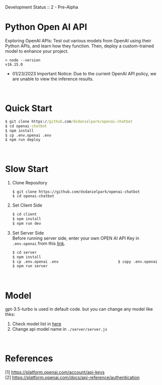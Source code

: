 Development Status :: 2 - Pre-Alpha

# Python Open AI API
Exploring OpenAI APIs: Test out various models from OpenAI using their Python APIs, and learn how they function. Then, deploy a custom-trained model to enhance your project.
```
> node --version
v16.15.0
```
- 01/23/2023 Important Notice: Due to the current OpenAI API policy, we are unable to view the inference results.


<br>

# Quick Start

```cmd
$ git clone https://github.com/dsdanielpark/openai-chatbot
$ cd openai-chatbot
$ npm install
$ cp .env.openai .env 
$ npm run deploy
```

<br>

# Slow Start
1. Clone Repository
    ```
    $ git clone https://github.com/dsdanielpark/openai-chatbot
    $ cd openai-chatbot
    ```

2. Set Client Side
    ```cmd
    $ cd client 
    $ npm install
    $ npm run dev
    ```

3. Set Server Side <br>
    Before running server side, enter your own OPEN AI API Key in `.env.openai` from this [link](https://platform.openai.com/account/api-keys).

    ```cmd
    $ cd server
    $ npm install
    $ cp .env.openai .env                           $ copy .env.openai .env     (windonws)
    $ npm run server
    ```

<br>

# Model 
gpt-3.5-turbo is used in default code. but you can change any model like thks:
1. Check model list in [here](https://github.com/dsdanielpark/openai-chatbot/blob/main/scripts/api_test.ipynb)
2. Change api model name in `./server/server.js`

<br>

# References
[1] https://platform.openai.com/account/api-keys <br>
[2] https://platform.openai.com/docs/api-reference/authentication
